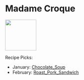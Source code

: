 # Madame Croque

<img src="http://api.adorable.io/avatars/100/mmecroque%40flavor.magazine" height="100" width="100" />

Recipe Picks:

- January: [Chocolate_Soup](../recipe/jan/chocolate-soup.md)
- February: [Roast_Pork_Sandwich](../recipe/feb/roast-pork-and-pickled-cucumber-sandwich.md)
